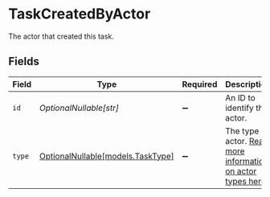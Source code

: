 # TaskCreatedByActor

The actor that created this task.


## Fields

| Field                                                                         | Type                                                                          | Required                                                                      | Description                                                                   |
| ----------------------------------------------------------------------------- | ----------------------------------------------------------------------------- | ----------------------------------------------------------------------------- | ----------------------------------------------------------------------------- |
| `id`                                                                          | *OptionalNullable[str]*                                                       | :heavy_minus_sign:                                                            | An ID to identify the actor.                                                  |
| `type`                                                                        | [OptionalNullable[models.TaskType]](../models/tasktype.md)                    | :heavy_minus_sign:                                                            | The type of actor. [Read more information on actor types here](/docs/actors). |